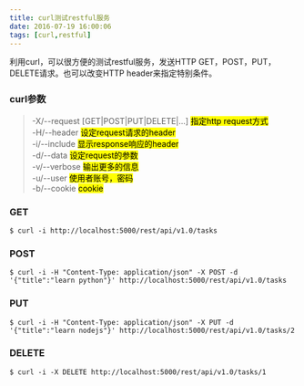 ```yaml
---
title: curl测试restful服务
date: 2016-07-19 16:00:06
tags: [curl,restful]
---
```

利用curl，可以很方便的测试restful服务，发送HTTP GET，POST，PUT，DELETE请求。也可以改变HTTP header来指定特别条件。

### curl参数
> -X/--request [GET|POST|PUT|DELETE|...]  <mark>指定http request方式</mark>    
> -H/--header                             <mark>设定request请求的header</mark>  
> -i/--include                            <mark>显示response响应的header</mark>  
> -d/--data                               <mark>设定request的参数</mark>  
> -v/--verbose                            <mark>输出更多的信息</mark>  
> -u/--user                               <mark>使用者账号，密码</mark>  
> -b/--cookie                             <mark>cookie</mark>

### GET
    $ curl -i http://localhost:5000/rest/api/v1.0/tasks

### POST
    $ curl -i -H "Content-Type: application/json" -X POST -d '{"title":"learn python"}' http://localhost:5000/rest/api/v1.0/tasks  

### PUT
    $ curl -i -H "Content-Type: application/json" -X PUT -d '{"title":"learn nodejs"}' http://localhost:5000/rest/api/v1.0/tasks/2

### DELETE
    $ curl -i -X DELETE http://localhost:5000/rest/api/v1.0/tasks/1
  